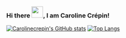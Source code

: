 ### Hi there <img src="https://raw.githubusercontent.com/MartinHeinz/MartinHeinz/master/wave.gif" width="30px">, I am Caroline Crépin!

<!--
**Carolinecrepin/Carolinecrepin** is a ✨ _special_ ✨ repository because its `README.md` (this file) appears on your GitHub profile.

Here are some ideas to get you started:

- 🔭 I’m currently working on ...
- 🌱 I’m currently learning ...
- 👯 I’m looking to collaborate on ...
- 🤔 I’m looking for help with ...
- 💬 Ask me about ...
- 📫 How to reach me: ...
- 😄 Pronouns: ...
- ⚡ Fun fact: ...
-->
[![Carolinecrepin's GitHub stats](https://github-readme-stats.vercel.app/api?username=Carolinecrepin&theme=radical&show_icons=true)](https://github.com/Carolinecrepin/github-readme-stats)
[![Top Langs](https://github-readme-stats.vercel.app/api/top-langs/?username=Carolinecrepin&langs_count=5&theme=radical&show_icons=true)](https://github.com/Carolinecrepin/github-readme-stats)
